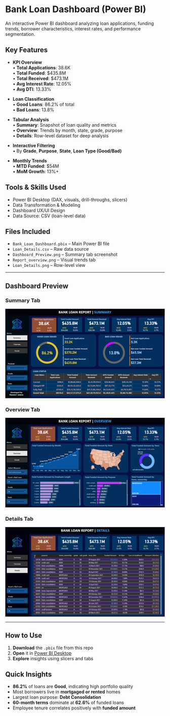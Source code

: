 #  Bank Loan Dashboard (Power BI)

An interactive Power BI dashboard analyzing loan applications, funding trends, borrower characteristics, interest rates, and performance segmentation.



## Key Features

- **KPI Overview**  
  • **Total Applications**: 38.6K  
  • **Total Funded**: $435.8M  
  • **Total Received**: $473.1M  
  • **Avg Interest Rate**: 12.05%  
  • **Avg DTI**: 13.33%

- **Loan Classification**  
  • **Good Loans**: 86.2% of total  
  • **Bad Loans**: 13.8%  

- **Tabular Analysis**  
  • **Summary**: Snapshot of loan quality and metrics  
  • **Overview**: Trends by month, state, grade, purpose  
  • **Details**: Row-level dataset for deep analysis

- **Interactive Filtering**  
  • By **Grade**, **Purpose**, **State**, **Loan Type (Good/Bad)**

- **Monthly Trends**  
  • **MTD Funded**: $54M  
  • **MoM Growth**: 13%+  



##  Tools & Skills Used

- Power BI Desktop (DAX, visuals, drill-throughs, slicers)
- Data Transformation & Modeling
- Dashboard UX/UI Design
- Data Source: CSV (loan-level data)



##  Files Included

- `Bank_Loan_Dashboard.pbix` – Main Power BI file  
- `Loan_Details.csv` – Raw data source  
- `Dashboard_Preview.png` – Summary tab screenshot  
- `Report_overview.png` – Visual trends tab  
- `Loan_Details.png` – Row-level view  

---

##  Dashboard Preview

###  Summary Tab
![Summary View](./Dashboard_Preview.png)

###  Overview Tab
![Overview View](./Report_overview.png)

###  Details Tab
![Details View](./Loan_Details.png)

---

##  How to Use

1. **Download** the `.pbix` file from this repo  
2. **Open** it in [Power BI Desktop](https://powerbi.microsoft.com/)  
3. **Explore** insights using slicers and tabs  



##  Quick Insights

- **86.2%** of loans are **Good**, indicating high portfolio quality  
- Most borrowers live in **mortgaged or rented** homes  
- Largest loan purpose: **Debt Consolidation**  
- **60-month terms** dominate at **62.6%** of funded loans  
- Employee tenure correlates positively with **funded amount**
